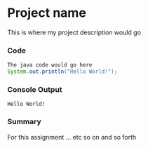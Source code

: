 # Project name
This is where my project description would go

### Code

```java
The java code would go here
System.out.println("Hello World!");
```

### Console Output

```
Hello World!
```

### Summary
For this assignment ... etc so on and so forth

